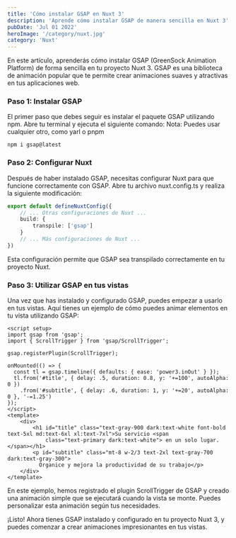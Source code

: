 ```yaml
---
title: 'Cómo instalar GSAP en Nuxt 3'
description: 'Aprende cómo instalar GSAP de manera sencilla en Nuxt 3'
pubDate: 'Jul 01 2022'
heroImage: '/category/nuxt.jpg'
category: 'Nuxt'
---
```


En este artículo, aprenderás cómo instalar GSAP (GreenSock Animation Platform) de forma sencilla en tu proyecto Nuxt 3. GSAP es una biblioteca de animación popular que te permite crear animaciones suaves y atractivas en tus aplicaciones web.

### Paso 1: Instalar GSAP

El primer paso que debes seguir es instalar el paquete GSAP utilizando npm. Abre tu terminal y ejecuta el siguiente comando:
Nota: Puedes usar cualquier otro, como yarl o pnpm
```
npm i gsap@latest
```

### Paso 2: Configurar Nuxt

Después de haber instalado GSAP, necesitas configurar Nuxt para que funcione correctamente con GSAP. Abre tu archivo nuxt.config.ts y realiza la siguiente modificación:
```ts
export default defineNuxtConfig({
    // ... Otras configuraciones de Nuxt ...
    build: {
        transpile: ['gsap']
    }
    // ... Más configuraciones de Nuxt ...
})
```
Esta configuración permite que GSAP sea transpilado correctamente en tu proyecto Nuxt.

### Paso 3: Utilizar GSAP en tus vistas


Una vez que has instalado y configurado GSAP, puedes empezar a usarlo en tus vistas. Aquí tienes un ejemplo de cómo puedes animar elementos en tu vista utilizando GSAP:
```vue
<script setup>
import gsap from 'gsap';
import { ScrollTrigger } from 'gsap/ScrollTrigger';

gsap.registerPlugin(ScrollTrigger);

onMounted(() => {
  const tl = gsap.timeline({ defaults: { ease: 'power3.inOut' } });
  tl.from('#title', { delay: .5, duration: 0.8, y: '+=100', autoAlpha: 0 })
    .from('#subtitle', { delay: .6, duration: 1, y: '+=20', autoAlpha: 0 }, '-=1.25')
});
</script>
<template>
    <div>
        <h1 id="title" class="text-gray-900 dark:text-white font-bold text-5xl md:text-6xl xl:text-7xl">Su servicio <span
            class="text-primary dark:text-white"> en un solo lugar.</span></h1>
        <p id="subtitle" class="mt-8 w-2/3 text-2xl text-gray-700 dark:text-gray-300">
          Organice y mejora la productividad de su trabajo</p>
    </div>
</template>
```
En este ejemplo, hemos registrado el plugin ScrollTrigger de GSAP y creado una animación simple que se ejecutará cuando la vista se monte. Puedes personalizar esta animación según tus necesidades.

¡Listo! Ahora tienes GSAP instalado y configurado en tu proyecto Nuxt 3, y puedes comenzar a crear animaciones impresionantes en tus vistas.
